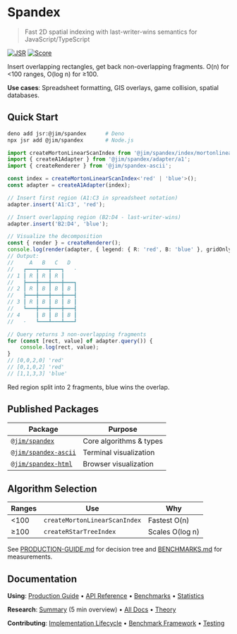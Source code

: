 # Spandex

> Fast 2D spatial indexing with last-writer-wins semantics for JavaScript/TypeScript

[![JSR](https://jsr.io/badges/@jim/spandex)](https://jsr.io/@jim/spandex)
[![Score](https://jsr.io/badges/@jim/spandex/score)](https://jsr.io/@jim/spandex/score)

Insert overlapping rectangles, get back non-overlapping fragments. O(n) for <100 ranges, O(log n) for ≥100.

**Use cases**: Spreadsheet formatting, GIS overlays, game collision, spatial databases.

## Quick Start

```bash
deno add jsr:@jim/spandex      # Deno
npx jsr add @jim/spandex       # Node.js
```

```typescript
import createMortonLinearScanIndex from '@jim/spandex/index/mortonlinearscan';
import { createA1Adapter } from '@jim/spandex/adapter/a1';
import { createRenderer } from '@jim/spandex-ascii';

const index = createMortonLinearScanIndex<'red' | 'blue'>();
const adapter = createA1Adapter(index);

// Insert first region (A1:C3 in spreadsheet notation)
adapter.insert('A1:C3', 'red');

// Insert overlapping region (B2:D4 - last-writer-wins)
adapter.insert('B2:D4', 'blue');

// Visualize the decomposition
const { render } = createRenderer();
console.log(render(adapter, { legend: { R: 'red', B: 'blue' }, gridOnly: true }));
// Output:
//     A   B   C   D
//   ┏━━━┳━━━┳━━━┓   ·
// 1 ┃ R ┃ R ┃ R ┃
//   ┣━━━╋━━━╋━━━╋━━━┓
// 2 ┃ R ┃ B ┃ B ┃ B ┃
//   ┣━━━╋━━━╋━━━╋━━━┫
// 3 ┃ R ┃ B ┃ B ┃ B ┃
//   ┗━━━╋━━━╋━━━╋━━━┫
// 4     ┃ B ┃ B ┃ B ┃
//   ·   ┗━━━┻━━━┻━━━┛

// Query returns 3 non-overlapping fragments
for (const [rect, value] of adapter.query()) {
	console.log(rect, value);
}
// [0,0,2,0] 'red'
// [0,1,0,2] 'red'
// [1,1,3,3] 'blue'
```

Red region split into 2 fragments, blue wins the overlap.

## Published Packages

| Package                                                   | Purpose                 |
| --------------------------------------------------------- | ----------------------- |
| [`@jim/spandex`](https://jsr.io/@jim/spandex)             | Core algorithms & types |
| [`@jim/spandex-ascii`](https://jsr.io/@jim/spandex-ascii) | Terminal visualization  |
| [`@jim/spandex-html`](https://jsr.io/@jim/spandex-html)   | Browser visualization   |

## Algorithm Selection

| Ranges | Use                           | Why             |
| ------ | ----------------------------- | --------------- |
| <100   | `createMortonLinearScanIndex` | Fastest O(n)    |
| ≥100   | `createRStarTreeIndex`        | Scales O(log n) |

See [PRODUCTION-GUIDE.md](./PRODUCTION-GUIDE.md) for decision tree and [BENCHMARKS.md](./BENCHMARKS.md) for measurements.

## Documentation

**Using**: [Production Guide](./PRODUCTION-GUIDE.md) • [API Reference](./packages/@jim/spandex/README.md) • [Benchmarks](./BENCHMARKS.md) • [Statistics](./docs/analyses/benchmark-statistics.md)

**Research**: [Summary](./docs/core/RESEARCH-SUMMARY.md) (5 min overview) • [All Docs](./docs/README.md) • [Theory](./docs/core/theoretical-foundation.md)

**Contributing**: [Implementation Lifecycle](./docs/IMPLEMENTATION-LIFECYCLE.md) • [Benchmark Framework](./docs/BENCHMARK-FRAMEWORK.md) • [Testing](./docs/TELEMETRY-GUIDE.md)
